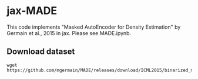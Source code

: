 # jax-MADE

This code implements "Masked AutoEncoder for Density Estimation" by Germain et al., 2015 in jax. Please see MADE.ipynb.

## Download dataset

```
wget https://github.com/mgermain/MADE/releases/download/ICML2015/binarized_mnist.npz
```
